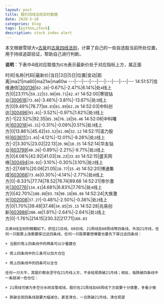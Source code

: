 ```yaml
---
layout: post
title: 股价四线法则实时数据
date: 2020-5-10
categories: blog
tags: [python,stock]
description: stock index alert
---
```



本文根据雪球大v[古泉](https://xueqiu.com/u/7148646888)的[古泉四线法则](https://xueqiu.com/7148646888/130498192)，计算了自己的一些自选股当前所处位置，用于持续追踪验证，帮助自己进行判断。

**说明**：下表中4线对应取值为`红色`表示最新价处于对应指标上方，属正面

时间|名称|代码|最新价|当日|3日|5日|位置|变动|距离|ma21|ma60|ma21w|ma60w
---|---|---|---|---|---|---|---|---
14:51:57|信维通信|[300136](https://xueqiu.com/S/SZ300136)|`62.28`|-0.67%|-2.47%|6.14%|处`4`线上方|0|23.11%|`59.22`|`53.90`|`49.71`|`42.47`
14:52:00|寒锐钴业|[300618](https://xueqiu.com/S/SZ300618)|`73.66`|-3.46%|-3.81%|-13.67%|处`3`线上方|0|9.49%|78.77|`68.83`|`61.89`|`62.26`
14:52:03|中科创达|[300496](https://xueqiu.com/S/SZ300496)|`91.81`|-3.52%|-0.97%|1.62%|处`3`线上方|-1|22.52%|92.35|`85.36`|`76.18`|`56.46`
14:52:08|中科曙光|[603019](https://xueqiu.com/S/SH603019)|`45.31`|-0.31%|-0.09%|0.51%|处`3`线上方|0|13.86%|45.42|`43.52`|`41.00`|`32.12`
14:52:11|诺力股份|[603611](https://xueqiu.com/S/SH603611)|`21.65`|-4.12%|-12.01%|-9.28%|处`2`线上方|-2|3.30%|23.02|22.13|`20.96`|`18.35`
14:52:14|华友钴业|[603799](https://xueqiu.com/S/SH603799)|`40.26`|-0.89%|-2.21%|-9.71%|处`2`线上方|0|4.08%|42.92|41.03|`38.23`|`33.83`
14:52:15|盛天网络|[300494](https://xueqiu.com/S/SZ300494)|`20.02`|-3.10%|-0.30%|3.10%|处`2`线上方|-2|7.68%|20.06|21.05|`18.77`|`15.45`
14:52:20|博通集成|[603068](https://xueqiu.com/S/SH603068)|`73.66`|0.30%|-4.14%|-2.77%|处`0`线上方|0|-8.33%|77.74|78.52|76.74|89.68
14:52:21|帝尔激光|[300776](https://xueqiu.com/S/SZ300776)|`134.41`|4.68%|6.83%|7.76%|处`4`线上方|0|42.70%|`108.80`|`93.78`|`90.10`|`86.86`
14:52:24|大族激光|[002008](https://xueqiu.com/S/SZ002008)|`37.27`|-0.48%|-2.50%|-0.38%|处`2`线上方|0|1.70%|39.48|37.48|`34.85`|`35.15`
14:52:28|兆易创新|[603986](https://xueqiu.com/S/SH603986)|`200.48`|1.81%|-2.64%|-2.64%|处`1`线上方|0|-1.76%|214.15|230.32|217.71|`166.83`

```
古泉4线法则的精髓如下。抓住21日线、60日线、21周线及60周线等四条线，外加21月线，任何一只股票上涨都要穿过这四条线，任何一只股票要想爆雷也要先下穿过这四条线：

+ 当股价爬上四条线中的两条可以少量建仓

+ 爬上四条线中的三条可以加大仓位

+ 爬上四条线中的四条可以全仓

任何一只大牛，其股价都会坚守在21月线上方，不会轻易跌破21月线；相反，每跌破四条线中一条就减一些仓位：

+ 21周线可做为多空分水岭及警戒线，股价在21周线及60周线下方就要十分慎重，多看少做

+ 跌破全部四条线就要大幅减仓，甚至清仓，一旦跌破21月线，清仓观望
```